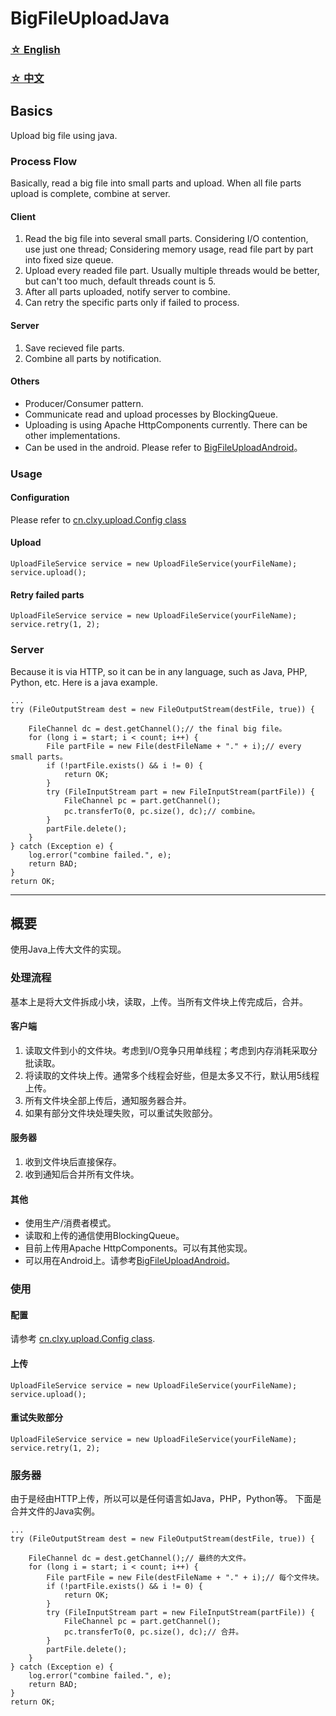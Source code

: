 BigFileUploadJava
====================

### [☆ English](#english) ###
### [☆ 中文](#chinese) ###

Basics <a id="english" name="english"></a>
-----------------------------------
Upload big file using java.

### Process Flow
Basically, read a big file into small parts and upload. When all file parts upload is complete, combine at server.

#### Client

1. Read the big file into several small parts. Considering I/O contention, use just one thread; Considering memory usage, read file part by part into fixed size queue.
2. Upload every readed file part. Usually multiple threads would be better, but can't too much, default threads count is 5.
3. After all parts uploaded, notify server to combine.
4. Can retry the specific parts only if failed to process.

#### Server

1. Save recieved file parts.
2. Combine all parts by notification.

#### Others

- Producer/Consumer pattern.
- Communicate read and upload processes by BlockingQueue.
- Uploading is using Apache HttpComponents currently. There can be other implementations.
- Can be used in the android. Please refer to [BigFileUploadAndroid](https://github.com/clxy/BigFileUploadAndroid)。


### Usage

#### Configuration
Please refer to [cn.clxy.upload.Config class](https://github.com/clxy/BigFileUploadJava/blob/master/src/main/java/cn/clxy/upload/Config.java)

#### Upload
	UploadFileService service = new UploadFileService(yourFileName);
	service.upload();

#### Retry failed parts
	UploadFileService service = new UploadFileService(yourFileName);
	service.retry(1, 2);

### Server
Because it is via HTTP, so it can be in any language, such as Java, PHP, Python, etc.
Here is a java example.

	...
	try (FileOutputStream dest = new FileOutputStream(destFile, true)) {

		FileChannel dc = dest.getChannel();// the final big file。
		for (long i = start; i < count; i++) {
			File partFile = new File(destFileName + "." + i);// every small parts。
			if (!partFile.exists() && i != 0) {
				return OK;
			}
			try (FileInputStream part = new FileInputStream(partFile)) {
				FileChannel pc = part.getChannel();
				pc.transferTo(0, pc.size(), dc);// combine。
			}
			partFile.delete();
		}
	} catch (Exception e) {
		log.error("combine failed.", e);
		return BAD;
	}
	return OK;

* * ** * ** * ** * ** * ** * ** * ** * ** * *


概要<a id="chinese" name="chinese"></a>
-----------------------------------
使用Java上传大文件的实现。

### 处理流程
基本上是将大文件拆成小块，读取，上传。当所有文件块上传完成后，合并。

#### 客户端

1. 读取文件到小的文件块。考虑到I/O竞争只用单线程；考虑到内存消耗采取分批读取。
2. 将读取的文件块上传。通常多个线程会好些，但是太多又不行，默认用5线程上传。
3. 所有文件块全部上传后，通知服务器合并。
4. 如果有部分文件块处理失败，可以重试失败部分。

#### 服务器

1. 收到文件块后直接保存。
2. 收到通知后合并所有文件块。

#### 其他

- 使用生产/消费者模式。
- 读取和上传的通信使用BlockingQueue。
- 目前上传用Apache HttpComponents。可以有其他实现。
- 可以用在Android上。请参考[BigFileUploadAndroid](https://github.com/clxy/BigFileUploadAndroid)。


### 使用

#### 配置
请参考 [cn.clxy.upload.Config class](https://github.com/clxy/BigFileUploadJava/blob/master/src/main/java/cn/clxy/upload/Config.java).

#### 上传
	UploadFileService service = new UploadFileService(yourFileName);
	service.upload();

#### 重试失败部分
	UploadFileService service = new UploadFileService(yourFileName);
	service.retry(1, 2);

### 服务器
由于是经由HTTP上传，所以可以是任何语言如Java，PHP，Python等。
下面是合并文件的Java实例。

	...
	try (FileOutputStream dest = new FileOutputStream(destFile, true)) {

		FileChannel dc = dest.getChannel();// 最终的大文件。
		for (long i = start; i < count; i++) {
			File partFile = new File(destFileName + "." + i);// 每个文件块。
			if (!partFile.exists() && i != 0) {
				return OK;
			}
			try (FileInputStream part = new FileInputStream(partFile)) {
				FileChannel pc = part.getChannel();
				pc.transferTo(0, pc.size(), dc);// 合并。
			}
			partFile.delete();
		}
	} catch (Exception e) {
		log.error("combine failed.", e);
		return BAD;
	}
	return OK;
